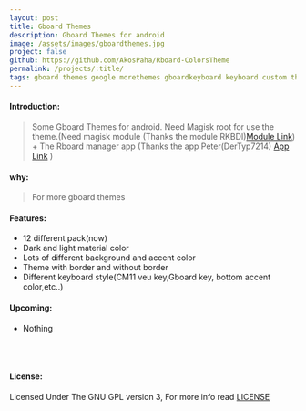 ```yaml
---
layout: post
title: Gboard Themes
description: Gboard Themes for android
image: /assets/images/gboardthemes.jpg
project: false
github: https://github.com/AkosPaha/Rboard-ColorsTheme
permalink: /projects/:title/
tags: gboard themes google morethemes gboardkeyboard keyboard custom themes
---
```


#### Introduction:

> Some Gboard Themes for android. Need Magisk root for use the theme.(Need magisk module (Thanks the module RKBDI)<a href="https://t.me/gboardthemes/44316">Module Link</a>) + The Rboard manager app (Thanks the app Peter(DerTyp7214) <a href="https://github.com/DerTyp7214/Rboard-Theme-Manager/releases">App Link</a> ) 

#### why:

> For more gboard themes
#### Features:

- 12 different pack(now)
- Dark and light material color
- Lots of different background and accent color
- Theme with border and without border
- Different keyboard style(CM11 veu key,Gboard key, bottom accent color,etc..)

#### Upcoming:

- Nothing

<br><br>
<h4>License:</h4>
Licensed Under The GNU GPL version 3, For more info read <a target="_blank" href="">LICENSE</a>

